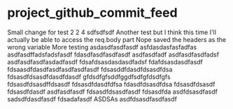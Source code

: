 # project_github_commit_feed
Small change for test 2 2 4
sdfsdfsdf
Another test but I think this time I'll actually be able to access the req.body part
Nope saved the headers as the wrong variable
More testing
asdasdfasdfasdf
asfdasdasfasfadfas
asdfasdffadsfadsfasdf
fdasdfasdfasdfasdf
asdfasdfadf
asdfasdfasdfadsf
asdfasdfasdfasdadfasdf
fdsafdsasdasdasdfadsf
fdafdsasdasdfasdf
fdsaasdfdasdfasdfasdfasdfasdf
fdsasddfdasdfdsasdfdsa
fdsasdfdsasdfdasdfdasdf
gfdsdfgfsddfggdfsdfgfdsdfgfs
fdsasdfdsasdffdsasdf
fdsasdfdasdfdfsa
fdasdfdsasdfdsa
fdsasdfdsasdf
fdsasdfdasdf
asdfasdfasdf
fdsasdfdsasdfasdf
fdsasdfda
asdfdsasdfasdf
sadsdfdasdfasdf
fdsadafasdf
ASDSAs
asdfdsasdfasdfasdf
